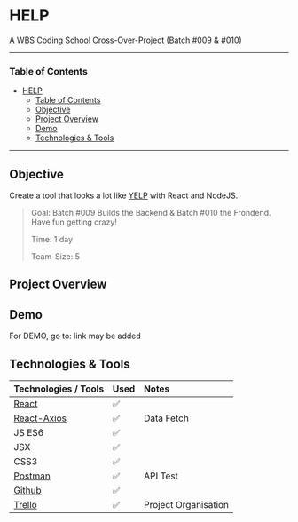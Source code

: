# HELP
A WBS Coding School Cross-Over-Project (Batch #009 & #010)

---

### Table of Contents

- [HELP](#help)
    - [Table of Contents](#table-of-contents)
  - [Objective](#objective)
  - [Project Overview](#project-overview)
  - [Demo](#demo)
  - [Technologies & Tools](#technologies--tools)

---

## Objective

Create a tool that looks a lot like [YELP](https://www.yelp.de/berlin) with React and NodeJS.

> Goal: Batch #009 Builds the Backend & Batch #010 the Frondend. Have fun getting crazy!
>
> Time: 1 day 
> 
> Team-Size: 5


## Project Overview


## Demo

For DEMO, go to: link may be added []()

## Technologies & Tools

| Technologies / Tools | Used | Notes |
| :------------------- | :--- | :---- |
| [React](https://reactjs.org)| :white_check_mark:   |       |
| [React-Axios](https://github.com/sheaivey/react-axios)| :white_check_mark:     |   Data Fetch    |
| JS ES6               | :white_check_mark:   |       |
| JSX                  | :white_check_mark:   |       |
| CSS3                 | :white_check_mark:   |       |
| [Postman](https://www.postman.com) | :white_check_mark: | API Test|
| [Github](https://github.com)| :white_check_mark:   |       |
| [Trello](https://trello.com/invite/b/qTkLwmWp/45a31a375f992ede02a5d695f885cc66/yelp-clone-xovercodingteamone)| :white_check_mark:   |   Project Organisation    |
